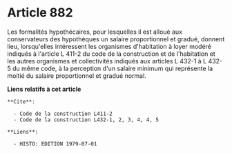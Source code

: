 # Article 882

Les formalités hypothécaires, pour lesquelles il est alloué aux conservateurs des hypothèques un salaire proportionnel et
gradué, donnent lieu, lorsqu'elles intéressent les organismes d'habitation à loyer modéré indiqués à l'article L 411-2 du
code de la construction et de l'habitation et les autres organismes et collectivités indiqués aux articles L 432-1 à L 432-5
du même code, à la perception d'un salaire minimum qui représente la moitié du salaire proportionnel et gradué normal.

**Liens relatifs à cet article**

	**Cite**:

	  - Code de la construction L411-2
	  - Code de la construction L432-1, 2, 3, 4, 4, 5

	**Liens**:

	  - HISTO: EDITION 1979-07-01
